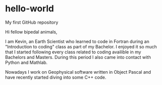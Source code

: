 # hello-world
My first GitHub repository

Hi fellow bipedal animals,

I am Kevin, an Earth Scientist who learned to code in Fortran during an "Introduction to coding" class as part of my Bachelor. 
I enjoyed it so much that I started following every class related to coding availible in my Bachelors and Masters.
During this period I also came into contact with Python and Mathlab. 

Nowadays I work on Geophysical software written in Object Pascal and have recently started diving into some C++ code.
